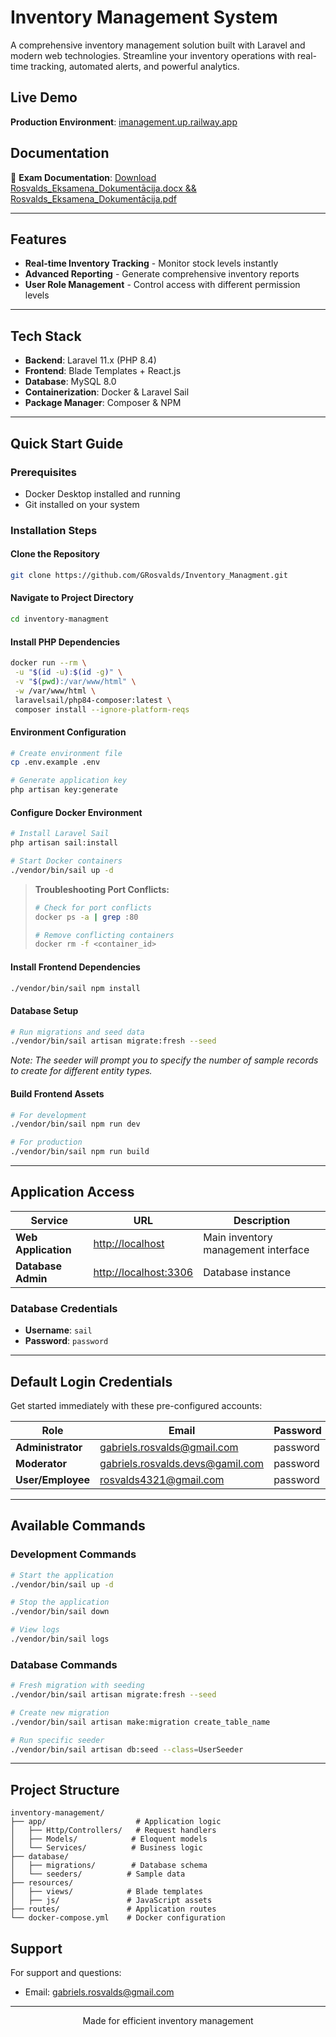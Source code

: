 # Inventory Management System

A comprehensive inventory management solution built with Laravel and modern web technologies. Streamline your inventory operations with real-time tracking, automated alerts, and powerful analytics.

## Live Demo

**Production Environment**: [imanagement.up.railway.app](https://imanagement.up.railway.app)

## Documentation

📄 **Exam Documentation**: [Download Rosvalds_Eksamena_Dokumentācija.docx && Rosvalds_Eksamena_Dokumentācija.pdf](https://failiem.lv/u/6gkh46cr63)

---

## Features

- **Real-time Inventory Tracking** - Monitor stock levels instantly
- **Advanced Reporting** - Generate comprehensive inventory reports
- **User Role Management** - Control access with different permission levels

---

## Tech Stack

- **Backend**: Laravel 11.x (PHP 8.4)
- **Frontend**: Blade Templates + React.js
- **Database**: MySQL 8.0
- **Containerization**: Docker & Laravel Sail
- **Package Manager**: Composer & NPM

---

## Quick Start Guide

### Prerequisites

- Docker Desktop installed and running
- Git installed on your system

### Installation Steps

#### Clone the Repository
```bash
git clone https://github.com/GRosvalds/Inventory_Managment.git
```

#### Navigate to Project Directory
```bash
cd inventory-managment
```

#### Install PHP Dependencies
```bash
docker run --rm \
 -u "$(id -u):$(id -g)" \
 -v "$(pwd):/var/www/html" \
 -w /var/www/html \
 laravelsail/php84-composer:latest \
 composer install --ignore-platform-reqs
```

#### Environment Configuration
```bash
# Create environment file
cp .env.example .env

# Generate application key
php artisan key:generate
```

#### Configure Docker Environment
```bash
# Install Laravel Sail
php artisan sail:install

# Start Docker containers
./vendor/bin/sail up -d
```

> **Troubleshooting Port Conflicts:**
> ```bash
> # Check for port conflicts
> docker ps -a | grep :80
> 
> # Remove conflicting containers
> docker rm -f <container_id>
> ```

#### Install Frontend Dependencies
```bash
./vendor/bin/sail npm install
```

#### Database Setup
```bash
# Run migrations and seed data
./vendor/bin/sail artisan migrate:fresh --seed
```
*Note: The seeder will prompt you to specify the number of sample records to create for different entity types.*

#### Build Frontend Assets
```bash
# For development
./vendor/bin/sail npm run dev

# For production
./vendor/bin/sail npm run build
```

---

## Application Access

| Service | URL | Description |
|---------|-----|-------------|
| **Web Application** | [http://localhost](http://localhost) | Main inventory management interface |
| **Database Admin** | [http://localhost:3306](http://localhost:3306) | Database instance |

### Database Credentials
- **Username**: `sail`
- **Password**: `password`
---

## Default Login Credentials

Get started immediately with these pre-configured accounts:

| Role | Email | Password |
|------|-------|----------|
| **Administrator** | gabriels.rosvalds@gmail.com | password |
| **Moderator** | gabriels.rosvalds.devs@gamil.com | password |
| **User/Employee** | rosvalds4321@gmail.com | password |

---

## Available Commands

### Development Commands
```bash
# Start the application
./vendor/bin/sail up -d

# Stop the application
./vendor/bin/sail down

# View logs
./vendor/bin/sail logs

```

### Database Commands
```bash
# Fresh migration with seeding
./vendor/bin/sail artisan migrate:fresh --seed

# Create new migration
./vendor/bin/sail artisan make:migration create_table_name

# Run specific seeder
./vendor/bin/sail artisan db:seed --class=UserSeeder
```

---

## Project Structure

```
inventory-management/
├── app/                    # Application logic
│   ├── Http/Controllers/   # Request handlers
│   ├── Models/            # Eloquent models
│   └── Services/          # Business logic
├── database/
│   ├── migrations/        # Database schema
│   └── seeders/          # Sample data
├── resources/
│   ├── views/            # Blade templates
│   ├── js/               # JavaScript assets
├── routes/               # Application routes
└── docker-compose.yml    # Docker configuration
```

## Support

For support and questions:
-  Email: gabriels.rosvalds@gmail.com
---

<div align="center">
  <p>Made for efficient inventory management</p>
</div>

